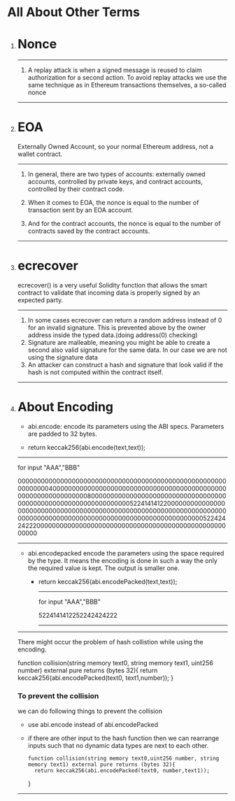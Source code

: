 # All About Other Terms

1.  # Nonce

    ***

    1. A replay attack is when a signed message is reused to claim authorization for a second action. To avoid replay attacks we use the same technique as in Ethereum transactions themselves, a so-called nonce

    ***

2.  # EOA

    Externally Owned Account, so your normal Ethereum address, not a wallet contract.

    ***

    1. In general, there are two types of accounts: externally owned accounts, controlled by private keys, and contract accounts, controlled by their contract code.

    2. When it comes to EOA, the nonce is equal to the number of transaction sent by an EOA account.

    3. And for the contract accounts, the nonce is equal to the number of contracts saved by the contract accounts.

    ***

3.  # ecrecover

    ecrecover() is a very useful Solidity function that allows the smart contract to validate that incoming data is properly signed by an expected party.

    ***

    1. In some cases ecrecover can return a random address instead of 0 for an invalid signature. This is prevented above by the owner address inside the typed data.(doing address(0) checking)
    2. Signature are malleable, meaning you might be able to create a second also valid signature for the same data. In our case we are not using the signature data
    3. An attacker can construct a hash and signature that look valid if the hash is not computed within the contract itself.

    ***

4.  # About Encoding

    - abi.encode:
      encode its parameters using the ABI specs. Parameters are padded to 32 bytes.

    - return keccak256(abi.encode(text,text));

    ***

    for input "AAA","BBB"

    000000000000000000000000000000000000000000000000000000000000004000000000000000000000000000000000000000000000000000000000000000800000000000000000000000000000000000000000000000000000000000000005224141412200000000000000000000000000000000000000000000000000000000000000000000000000000000000000000000000000000000000000000000052242424222000000000000000000000000000000000000000000000000000000

    ***

    - abi.encodepacked
      encode the parameters using the space required by the type. It means the encoding is done in such a way the only the required value is kept. The output is smaller one.

      - return keccak256(abi.encodePacked(text,text));

        ***

        for input "AAA","BBB"

        5224141412252242424222

        ***

    ***

    There might occur the problem of hash collistion while using the encoding.

    function collision(string memory text0, string memory text1, uint256 number) external pure returns (bytes 32){
    return keccak256(abi.encodePacked(text0, text1,number));
    }

    ### To prevent the collision

    we can do following things to prevent the collision

    - use abi.encode instead of abi.encodePacked
    - if there are other input to the hash function then we can rearrange inputs such that no dynamic data types are next to each other.

          function collision(string memory text0,uint256 number, string memory text1) external pure returns (bytes 32){
            return keccak256(abi.encodePacked(text0, number,text1));

      }

    ***
